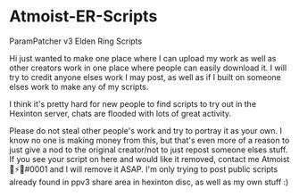 # Atmoist-ER-Scripts
ParamPatcher v3 Elden Ring Scripts 

Hi just wanted to make one place where I can upload my work as well as other creators work in one place where people can easily download it. I will try to credit anyone elses work I may post, as well as if I built on someone elses work to make any of my scripts.

I think it's pretty hard for new people to find scripts to try out in the Hexinton server, chats are flooded with lots of great activity.

Please do not steal other people's work and try to portray it as your own. I know no one is making money from this, but that's even more of a reason to just give a nod to the original creator/not to just repost someone elses stuff. If you see your script on here and would like it removed, contact me Atmoist🖤⚡💛#0001 and I will remove it ASAP. I'm only trying to post public scripts already found in ppv3 share area in hexinton disc, as well as my own stuff :)
